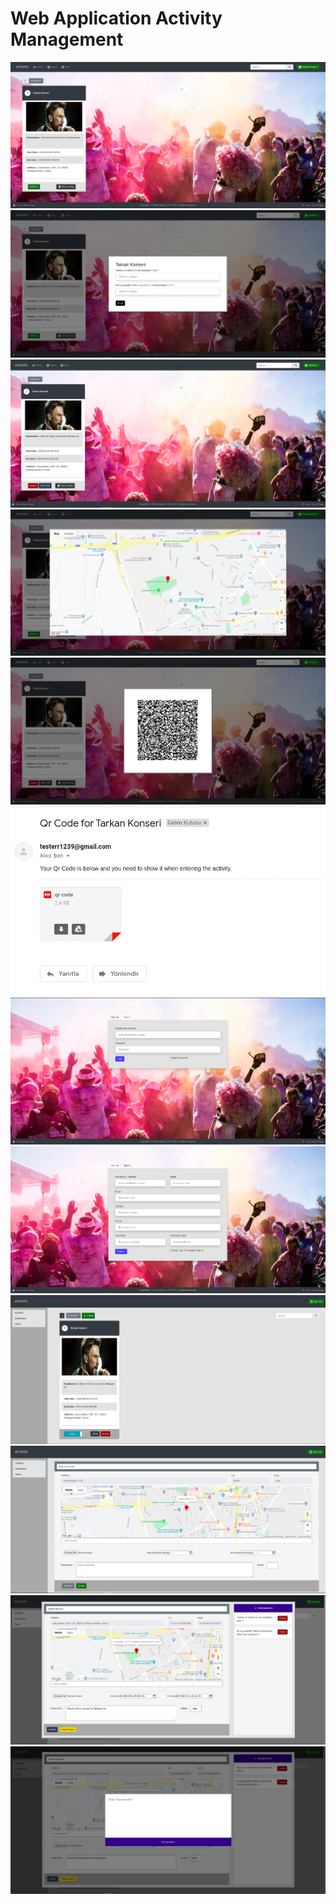 # Web Application Activity Management
<img src="images/homePage.png" />
<img src="images/enrollmentQuestions.png" />
<img src="images/afterEnrollmentHomePage.png" />
<img src="images/viewActivityOnMapModal.png" />
<img src="images/qrCodeOnFront.png" />
<img src="images/qrCodeToMail.png" />
<img src="images/loginPage.png" />
<img src="images/registerPage.png" />
<img src="images/adminHomePage.png" />
<img src="images/adminCreateActivityPage.png" />
<img src="images/adminUpdateActivityModal.png" />
<img src="images/adminAddQuestionModal.png" />
